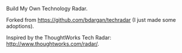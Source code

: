 Build My Own Technology Radar.

Forked from https://github.com/bdargan/techradar (I just made some adoptions).

Inspired by the ThoughtWorks Tech Radar: http://www.thoughtworks.com/radar/.

